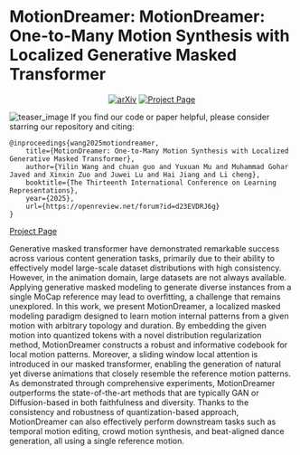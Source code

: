 # MotionDreamer: MotionDreamer: One-to-Many Motion Synthesis with Localized Generative Masked Transformer


 <p align="center">
    <a href="https://arxiv.org/abs/2504.08959"><img alt="arXiv" src="https://img.shields.io/badge/arXiv-2504.08959-b31b1b.svg"></a>
    <a href="https://motiondreamer.github.io"><img alt="Project Page" src="https://img.shields.io/badge/-Project%20Page-lightgrey?logo=Google%20Chrome&color=informational&logoColor=white"></a>
    
</p>

![teaser_image](assets/overview.png)
If you find our code or paper helpful, please consider starring our repository and citing:
```
@inproceedings{wang2025motiondreamer,
    title={MotionDreamer: One-to-Many Motion Synthesis with Localized Generative Masked Transformer},
    author={Yilin Wang and chuan guo and Yuxuan Mu and Muhammad Gohar Javed and Xinxin Zuo and Juwei Lu and Hai Jiang and Li cheng},
    booktitle={The Thirteenth International Conference on Learning Representations},
    year={2025},
    url={https://openreview.net/forum?id=d23EVDRJ6g}
}

```
[Project Page](https://motiondreamer.github.io)

Generative masked transformer have demonstrated remarkable success across various content generation tasks, primarily due to their ability to effectively model large-scale dataset distributions with high consistency. However, in the animation domain, large datasets are not always available. Applying generative masked modeling to generate diverse instances from a single MoCap reference may lead to overfitting, a challenge that remains unexplored. In this work, we present MotionDreamer, a localized masked modeling paradigm designed to learn motion internal patterns from a given motion with arbitrary topology and duration. By embedding the given motion into quantized tokens with a novel distribution regularization method, MotionDreamer constructs a robust and informative codebook for local motion patterns. Moreover, a sliding window local attention is introduced in our masked transformer, enabling the generation of natural yet diverse animations that closely resemble the reference motion patterns. As demonstrated through comprehensive experiments, MotionDreamer outperforms the state-of-the-art methods that are typically GAN or Diffusion-based in both faithfulness and diversity. Thanks to the consistency and robustness of quantization-based approach, MotionDreamer can also effectively perform downstream tasks such as temporal motion editing, crowd motion synthesis, and beat-aligned dance generation, all using a single reference motion.

<!--
**MotionDreamer/MotionDreamer** is a ✨ _special_ ✨ repository because its `README.md` (this file) appears on your GitHub profile.

Here are some ideas to get you started:

- 🔭 I’m currently working on ...
- 🌱 I’m currently learning ...
- 👯 I’m looking to collaborate on ...
- 🤔 I’m looking for help with ...
- 💬 Ask me about ...
- 📫 How to reach me: ...
- 😄 Pronouns: ...
- ⚡ Fun fact: ...
-->
